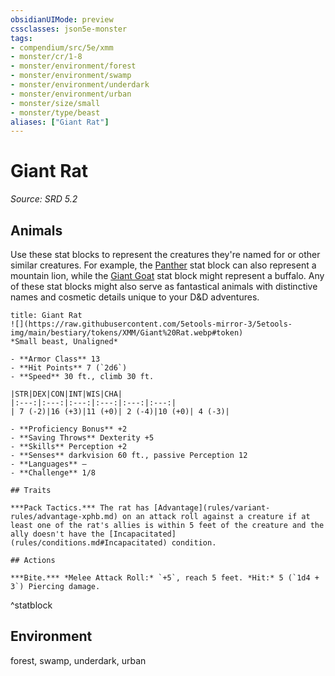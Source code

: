 ```yaml
---
obsidianUIMode: preview
cssclasses: json5e-monster
tags:
- compendium/src/5e/xmm
- monster/cr/1-8
- monster/environment/forest
- monster/environment/swamp
- monster/environment/underdark
- monster/environment/urban
- monster/size/small
- monster/type/beast
aliases: ["Giant Rat"]
---
```

# Giant Rat
*Source: SRD 5.2*  

## Animals

Use these stat blocks to represent the creatures they're named for or other similar creatures. For example, the [Panther](panther-xmm.md) stat block can also represent a mountain lion, while the [Giant Goat](giant-goat-xmm.md) stat block might represent a buffalo. Any of these stat blocks might also serve as fantastical animals with distinctive names and cosmetic details unique to your D&D adventures.

```ad-statblock
title: Giant Rat
![](https://raw.githubusercontent.com/5etools-mirror-3/5etools-img/main/bestiary/tokens/XMM/Giant%20Rat.webp#token)
*Small beast, Unaligned*

- **Armor Class** 13
- **Hit Points** 7 (`2d6`)
- **Speed** 30 ft., climb 30 ft.

|STR|DEX|CON|INT|WIS|CHA|
|:---:|:---:|:---:|:---:|:---:|:---:|
| 7 (-2)|16 (+3)|11 (+0)| 2 (-4)|10 (+0)| 4 (-3)|

- **Proficiency Bonus** +2
- **Saving Throws** Dexterity +5
- **Skills** Perception +2
- **Senses** darkvision 60 ft., passive Perception 12
- **Languages** —
- **Challenge** 1/8

## Traits

***Pack Tactics.*** The rat has [Advantage](rules/variant-rules/advantage-xphb.md) on an attack roll against a creature if at least one of the rat's allies is within 5 feet of the creature and the ally doesn't have the [Incapacitated](rules/conditions.md#Incapacitated) condition.

## Actions

***Bite.*** *Melee Attack Roll:* `+5`, reach 5 feet. *Hit:* 5 (`1d4 + 3`) Piercing damage.
```
^statblock

## Environment

forest, swamp, underdark, urban